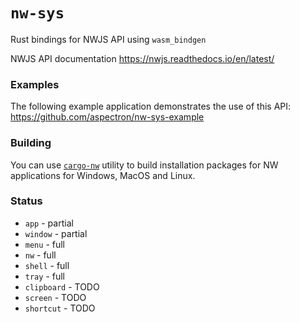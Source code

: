 # `nw-sys`

Rust bindings for NWJS API using `wasm_bindgen`

NWJS API documentation https://nwjs.readthedocs.io/en/latest/

### Examples

The following example application demonstrates the use of this API:
https://github.com/aspectron/nw-sys-example

### Building

You can use [`cargo-nw`](https://crates.io/crates/cargo-nw) utility to build installation packages for NW applications for Windows, MacOS and Linux.

### Status

* `app` - partial
* `window` - partial
* `menu` - full
* `nw` - full
* `shell` - full
* `tray` - full
* `clipboard` - TODO
* `screen` - TODO
* `shortcut` - TODO